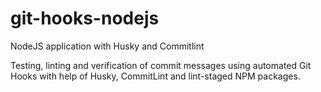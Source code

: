 # git-hooks-nodejs
NodeJS application with Husky and Commitlint

Testing, linting and verification of commit messages using automated Git Hooks with help of Husky, CommitLint and lint-staged NPM packages.
